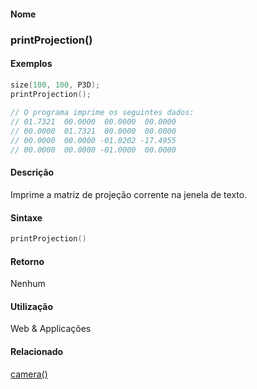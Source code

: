 
#### Nome
### printProjection()

#### Exemplos

```pde
size(100, 100, P3D); 
printProjection(); 
 
// O programa imprime os seguintes dados: 
// 01.7321  00.0000  00.0000  00.0000 
// 00.0000  01.7321  00.0000  00.0000 
// 00.0000  00.0000 -01.0202 -17.4955 
// 00.0000  00.0000 -01.0000  00.0000 

```

#### Descrição
Imprime a matriz de projeção corrente na jenela de texto.

#### Sintaxe
```pde
printProjection()

```

#### Retorno

	
Nenhum

#### Utilização

	
Web & Applicações

#### Relacionado
[camera()](camera_)
